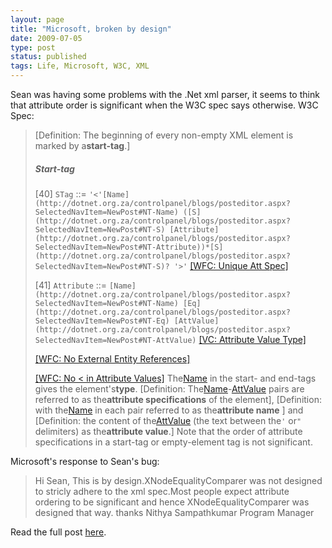 ```yaml
---
layout: page
title: "Microsoft, broken by design"
date: 2009-07-05
type: post
status: published
tags: Life, Microsoft, W3C, XML
---
```



Sean was having some problems with the .Net xml parser, it seems to think that attribute order is significant when the W3C spec says otherwise. W3C Spec:

> [Definition: The beginning of every non-empty XML element is marked by a**start-tag**.]
>
> ##### Start-tag
>
> [40]
> `STag`
> ::=
> `'<'[Name](http://dotnet.org.za/controlpanel/blogs/posteditor.aspx?SelectedNavItem=NewPost#NT-Name) ([S](http://dotnet.org.za/controlpanel/blogs/posteditor.aspx?SelectedNavItem=NewPost#NT-S) [Attribute](http://dotnet.org.za/controlpanel/blogs/posteditor.aspx?SelectedNavItem=NewPost#NT-Attribute))*[S](http://dotnet.org.za/controlpanel/blogs/posteditor.aspx?SelectedNavItem=NewPost#NT-S)? '>'`
> [[WFC: Unique Att Spec]](http://dotnet.org.za/controlpanel/blogs/posteditor.aspx?SelectedNavItem=NewPost#uniqattspec)
>
> [41]
> `Attribute`
> ::=
> `[Name](http://dotnet.org.za/controlpanel/blogs/posteditor.aspx?SelectedNavItem=NewPost#NT-Name) [Eq](http://dotnet.org.za/controlpanel/blogs/posteditor.aspx?SelectedNavItem=NewPost#NT-Eq) [AttValue](http://dotnet.org.za/controlpanel/blogs/posteditor.aspx?SelectedNavItem=NewPost#NT-AttValue)`
> [[VC: Attribute Value Type]](http://dotnet.org.za/controlpanel/blogs/posteditor.aspx?SelectedNavItem=NewPost#ValueType)
>
> [[WFC: No External Entity References]](http://dotnet.org.za/controlpanel/blogs/posteditor.aspx?SelectedNavItem=NewPost#NoExternalRefs)
>
> [[WFC: No < in Attribute Values]](http://dotnet.org.za/controlpanel/blogs/posteditor.aspx?SelectedNavItem=NewPost#CleanAttrVals)
> The[Name](http://dotnet.org.za/controlpanel/blogs/posteditor.aspx?SelectedNavItem=NewPost#NT-Name) in the start- and end-tags gives the element's**type**. [Definition: The[Name](http://dotnet.org.za/controlpanel/blogs/posteditor.aspx?SelectedNavItem=NewPost#NT-Name)-[AttValue](http://dotnet.org.za/controlpanel/blogs/posteditor.aspx?SelectedNavItem=NewPost#NT-AttValue) pairs are referred to as the**attribute specifications** of the element], [Definition: with the[Name](http://dotnet.org.za/controlpanel/blogs/posteditor.aspx?SelectedNavItem=NewPost#NT-Name) in each pair referred to as the**attribute name** ] and [Definition: the content of the[AttValue](http://dotnet.org.za/controlpanel/blogs/posteditor.aspx?SelectedNavItem=NewPost#NT-AttValue) (the text between the`'` or`"` delimiters) as the**attribute value**.] Note that the order of attribute specifications in a start-tag or empty-element tag is not significant.

Microsoft's response to Sean's bug:

> Hi Sean, This is by design.XNodeEqualityComparer was not designed to stricly adhere to the xml spec.Most people expect attribute ordering to be significant and hence XNodeEqualityComparer was designed that way. thanks Nithya Sampathkumar Program Manager

Read the full post [here](http://dotnet.org.za/codingsanity/archive/2009/07/05/by-design-bugs.aspx).
